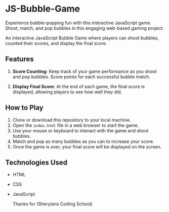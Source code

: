 # JS-Bubble-Game
Experience bubble-popping fun with this interactive JavaScript game. Shoot, match, and pop bubbles in this engaging web-based gaming project.

An interactive JavaScript Bubble Game where players can shoot bubbles, counted their scores, and display the final score.

## Features

1. **Score Counting**: Keep track of your game performance as you shoot and pop bubbles. Score points for each successful bubble match.

2. **Display Final Score**: At the end of each game, the final score is displayed, allowing players to see how well they did.

## How to Play

1. Clone or download this repository to your local machine.
2. Open the `index.html` file in a web browser to start the game.
3. Use your mouse or keyboard to interact with the game and shoot bubbles.
4. Match and pop as many bubbles as you can to increase your score.
5. Once the game is over, your final score will be displayed on the screen.
   


## Technologies Used

- HTML
- CSS
- JavaScript 

  Thanks for (Sheryians Coding School)
